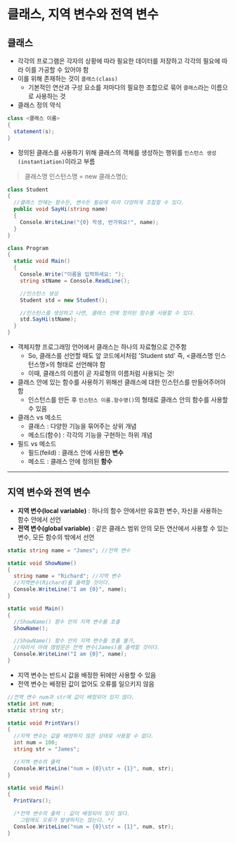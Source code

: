 # 클래스, 지역 변수와 전역 변수

## 클래스

* 각각의 프로그램은 각자의 상황에 따라 필요한 데이터를 저장하고 각각의 필요에 따라 이를 가공할 수 있어야 함
* 이를 위해 존재하는 것이 `클래스(class)`
  * 기본적인 연산과 구성 요소를 저마다의 필요한 조합으로 묶어 `클래스`라는 이름으로 사용하는 것
* 클래스 정의 약식
```C#
class <클래스 이름>
{
  statement(s);
}
```
* 정의된 클래스를 사용하기 위해 클래스의 객체를 생성하는 행위를 `인스턴스 생성(instantiation)`이라고 부름
> 클래스명 인스턴스명 = new 클래스명();
```C#
class Student
{
  //클래스 안에는 함수든, 변수든 필요에 따라 다양하게 조합할 수 있다.
  public void SayHi(string name)
  {
    Console.WriteLine("{0} 학생, 반가워요!", name);
  }
}

class Program
{
  static void Main()
  {
    Console.Write("이름을 입력하세요: ");
    string stName = Console.ReadLine();

    //인스턴스 생성
    Student std = new Student();

    //인스턴스를 생성하고 나면, 클래스 안에 정의된 함수를 사용할 수 있다.
    std.SayHi(stName);
  }
}
```
* 객체지향 프로그래밍 언어에서 클래스는 하나의 자료형으로 간주함
  * So, 클래스를 선언할 때도 앞 코드에서처럼 'Student std' 즉, <클래스명 인스턴스명>의 형태로 선언해야 함
  * 이때, 클래스의 이름이 곧 자료형의 이름처럼 사용되는 것!
* 클래스 안에 있는 함수를 사용하기 위해선 클래스에 대한 인스턴스를 만들어주어야 함
  * 인스턴스를 만든 후 `인스턴스 이름.함수명()`의 형태로 클래스 안의 함수를 사용할 수 있음
* 클래스 vs 메소드
  * 클래스 : 다양한 기능을 묶어주는 상위 개념
  * 메소드(함수) : 각각의 기능을 구현하는 하위 개념
* 필드 vs 메소드
  * 필드(feild) : 클래스 안에 사용한 **변수**
  * 메소드 : 클래스 안에 정의된 **함수**    
___

## 지역 변수와 전역 변수

* **지역 변수(local variable)** : 하나의 함수 안에서만 유효한 변수, 자신을 사용하는 함수 안에서 선언
* **전역 변수(global variable)** : 같은 클래스 범위 안의 모든 연산에서 사용할 수 있는 변수, 모든 함수의 밖에서 선언
```C#
static string name = "James"; //전역 변수

static void ShowName()
{
  string name = "Richard"; //지역 변수
  //지역변수(Richard)를 출력할 것이다.
  Console.WriteLine("I am {0}", name);
}

static void Main()
{
  //ShowName() 함수 안의 지역 변수를 호출
  ShowName();

  //ShowName() 함수 안의 지역 변수를 호출 불가,
  //따라서 아래 명령문은 전역 변수(James)를 출력할 것이다.
  Console.WriteLine("I am {0}", name);
}
```
* 지역 변수는 반드시 값을 배정한 뒤에만 사용할 수 있음
* 전역 변수는 배정된 값이 없어도 오류를 일으키지 않음
```C#
//전역 변수 num과 str에 값이 배정되어 있지 않다.
static int num;
static string str;

static void PrintVars()
{
  //지역 변수는 값을 배정하지 않은 상태로 사용할 수 없다.
  int num = 100;
  string str = "James";

  //지역 변수의 출력
  Console.WriteLine("num = {0}\str = {1}", num, str);
}

static void Main()
{
  PrintVars();

  /*전역 변수의 출력 : 값이 배정되어 있지 않다.
    그럼에도 오류가 발생하지는 않는다. */
  Consloe.WriteLine("num = {0}\str = {1}", num, str);
}
```
